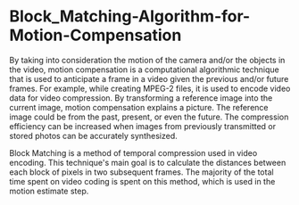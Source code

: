 # Block_Matching-Algorithm-for-Motion-Compensation

By taking into consideration the motion of the camera and/or the objects in the video, motion compensation is a computational algorithmic technique that is used to anticipate a frame in a video given the previous and/or future frames. For example, while creating MPEG-2 files, it is used to encode video data for video compression. By transforming a reference image into the current image, motion compensation explains a picture. The reference image could be from the past, present, or even the future. The compression efficiency can be increased when images from previously transmitted or stored photos can be accurately synthesized.


Block Matching is a method of temporal compression used in video encoding. This technique's main goal is to calculate the distances between each block of pixels in two subsequent frames. The majority of the total time spent on video coding is spent on this method, which is used in the motion estimate step.
